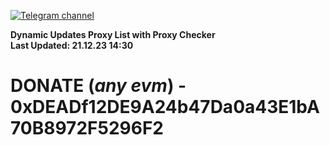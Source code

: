 [![Telegram channel](https://img.shields.io/endpoint?url=https://runkit.io/damiankrawczyk/telegram-badge/branches/master?url=https://t.me/n4z4v0d)](https://t.me/n4z4v0d) 

**Dynamic Updates Proxy List with Proxy Checker**  
**Last Updated: 21.12.23 14:30**

# DONATE (_any evm_) - 0xDEADf12DE9A24b47Da0a43E1bA70B8972F5296F2
